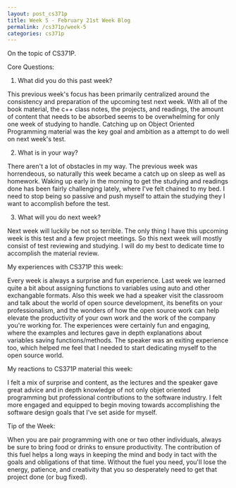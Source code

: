 ```yaml
---
layout: post_cs371p
title: Week 5 - February 21st Week Blog
permalink: /cs371p/week-5
categories: cs371p
---
```


On the topic of CS371P.

Core Questions:

1. What did you do this past week?

This previous week's focus has been primarily centralized around the consistency and preparation of the upcoming test next week. With all of the book material, the c++ class notes, the projects, and readings, the amount of content that needs to be absorbed seems to be overwhelming for only one week of studying to handle. Catching up on Object Oriented Programming material was the key goal and ambition as a attempt to do well on next week's test.

2. What is in your way?

There aren't a lot of obstacles in my way. The previous week was horrendeous, so naturally this week became a catch up on sleep as well as homework. Waking up early in the morning to get the studying and readings done has been fairly challenging lately, where I've felt chained to my bed. I need to stop being so passive and push myself to attain the studying they I want to accomplish before the test.

3. What will you do next week?

Next week will luckily be not so terrible. The only thing I have this upcoming week is this test and a few project meetings. So this next week will mostly consist of test reviewing and studying. I will do my best to dedicate time to accomplish the material review.


My experiences with CS371P this week:

Every week is always a surprise and fun experience. Last week we learned quite a bit about assigning functions to variables using auto and other exchangable formats. Also this week we had a speaker visit the classroom and talk about the world of open source development, its benefits on your professionalism, and the wonders of how the open source work can help elevate the productivity of your own work and the work of the company you're working for. The experiences were certainly fun and engaging, where the examples and lectures gave in depth explanations about variables saving functions/methods. The speaker was an exiting experience too, which helped me feel that I needed to start dedicating myself to the open source world.

My reactions to CS371P material this week:

I felt a mix of surprise and content, as the lectures and the speaker gave great advice and in depth knowledge of not only objet oriented programming but professional contributions to the software industry. I felt more engaged and equipped to begin moving towards accomplishing the software design goals that I've set aside for myself.

Tip of the Week:

When you are pair programming with one or two other individuals, always be sure to bring food or drinks to ensure productivity. The contribution of this fuel helps a long ways in keeping the mind and body in tact with the goals and obligations of that time. Without the fuel you need, you'll lose the energy, patience, and creativity that you so desperately need to get that project done (or bug fixed).



